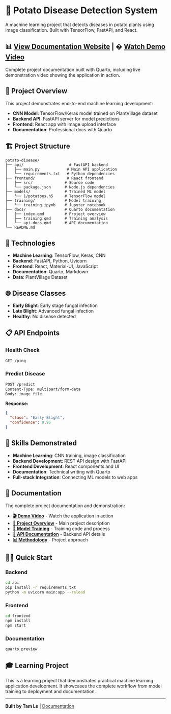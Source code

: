# 🥔 Potato Disease Detection System

A machine learning project that detects diseases in potato plants using image classification. Built with TensorFlow, FastAPI, and React.

## 📊 [View Documentation Website](https://xiuxiu06.github.io/potato-disease-app/) | � [Watch Demo Video](https://xiuxiu06.github.io/potato-disease-app/demo.html)

Complete project documentation built with Quarto, including live demonstration video showing the application in action.

## 🚀 Project Overview

This project demonstrates end-to-end machine learning development:

- **CNN Model**: TensorFlow/Keras model trained on PlantVillage dataset
- **Backend API**: FastAPI server for model predictions  
- **Frontend**: React app with image upload interface
- **Documentation**: Professional docs with Quarto

## 🏗️ Project Structure

```
potato-disease/
├── api/                    # FastAPI backend
│   ├── main.py            # Main API application
│   └── requirements.txt   # Python dependencies
├── frontend/              # React frontend
│   ├── src/              # Source code
│   └── package.json      # Node.js dependencies
├── models/               # Trained ML model
│   └── 1/potatoes.h5     # TensorFlow model
├── training/             # Model training
│   └── training.ipynb    # Jupyter notebook
├── docs/                 # Quarto documentation
│   ├── index.qmd         # Project overview
│   ├── training.qmd      # Training analysis
│   └── api-docs.qmd      # API documentation
└── README.md
```

## 🔧 Technologies

- **Machine Learning**: TensorFlow, Keras, CNN
- **Backend**: FastAPI, Python, Uvicorn
- **Frontend**: React, Material-UI, JavaScript
- **Documentation**: Quarto, Markdown
- **Data**: PlantVillage Dataset

## 🌐 Disease Classes

- **Early Blight**: Early stage fungal infection
- **Late Blight**: Advanced fungal infection  
- **Healthy**: No disease detected

## 📋 API Endpoints

### Health Check
```bash
GET /ping
```

### Predict Disease
```bash
POST /predict
Content-Type: multipart/form-data
Body: image file
```

**Response:**
```json
{
  "class": "Early Blight",
  "confidence": 0.95
}
```

## 🎯 Skills Demonstrated

- **Machine Learning**: CNN training, image classification
- **Backend Development**: REST API design with FastAPI
- **Frontend Development**: React components and UI
- **Documentation**: Technical writing with Quarto
- **Full-stack Integration**: Connecting ML models to web apps

## 📖 Documentation

The complete project documentation and demonstration:

- **[🎬 Demo Video](https://xiuxiu06.github.io/potato-disease-app/demo.html)** - Watch the application in action
- **[📖 Project Overview](https://xiuxiu06.github.io/potato-disease-app/)** - Main project description
- **[🧠 Model Training](https://xiuxiu06.github.io/potato-disease-app/training.html)** - Training code and process
- **[🔌 API Documentation](https://xiuxiu06.github.io/potato-disease-app/api-docs.html)** - Backend API details
- **[📊 Methodology](https://xiuxiu06.github.io/potato-disease-app/methodology.html)** - Project approach

## 🏃‍♂️ Quick Start

### Backend
```bash
cd api
pip install -r requirements.txt
python -m uvicorn main:app --reload
```

### Frontend  
```bash
cd frontend
npm install
npm start
```

### Documentation
```bash
quarto preview
```

## 🎓 Learning Project

This is a learning project that demonstrates practical machine learning application development. It showcases the complete workflow from model training to deployment and documentation.

---

**Built by Tam Le** | [Documentation](https://xiuxiu06.github.io/potato-disease-app/)
